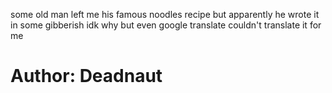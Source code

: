 <p>some old man left me his famous noodles recipe but apparently he wrote it in some gibberish idk why but even google translate couldn't translate it for me</p>

<h1>Author: Deadnaut</h1>